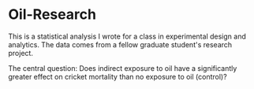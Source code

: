 # Oil-Research
This is a statistical analysis I wrote for a class in experimental design and analytics. The data comes from a fellow graduate student's research project.

The central question: Does indirect exposure to oil have a significantly greater effect on cricket mortality than no exposure to oil (control)?
